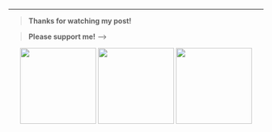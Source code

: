 - - -

>**Thanks for watching my post!**

>**Please support me!** -->

<center> 
  

<a href="https://paypal.me/ryubinkim"><img src="https://user-images.githubusercontent.com/26007107/59971523-93efd400-95b8-11e9-9728-766908001110.png" width="150" height="150"></a>   <a href="https://twip.kr/donate/publicstatic"><img src="https://user-images.githubusercontent.com/26007107/59971532-acf88500-95b8-11e9-81ae-5d7e82071053.jpg" width="150" height="150"></a>   <img src="https://user-images.githubusercontent.com/26007107/59971536-b97cdd80-95b8-11e9-9555-641a4aa0d437.png" width="150" height="150"> 

</center>

